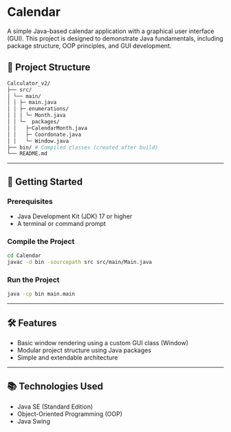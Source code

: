 # Calendar

A simple Java-based calendar application with a graphical user interface (GUI). This project is designed to demonstrate Java fundamentals, including package structure, OOP principles, and GUI development.

## 📁 Project Structure

```bash
Calculator_v2/
├── src/
│ └── main/
│ │ ├─ main.java
│ │ ├─ enumerations/
│ │ │ └─ Month.java
│ │ └─  packages/
│ │   ├─CalendarMonth.java
│ │   ├─ Coordonate.java
│ │   └─ Window.java
├── bin/ # Compiled classes (created after build)
└── README.md
```
---
## 🚀 Getting Started

### Prerequisites

- Java Development Kit (JDK) 17 or higher
- A terminal or command prompt

### Compile the Project

```bash
cd Calendar
javac -d bin -sourcepath src src/main/Main.java
```

### Run the Project

```bash
java -cp bin main.main
```

---
## 🛠️ Features

- Basic window rendering using a custom GUI class (Window)
- Modular project structure using Java packages
- Simple and extendable architecture


---
## 📚 Technologies Used

- Java SE (Standard Edition)
- Object-Oriented Programming (OOP)
- Java Swing

